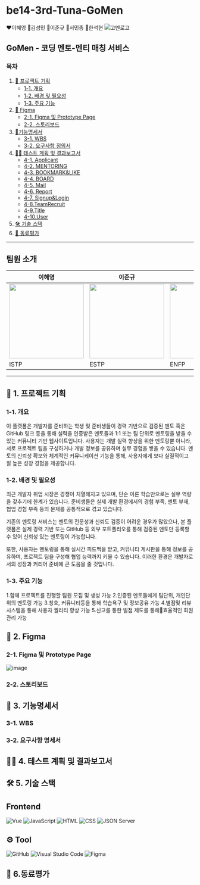 # be14-3rd-Tuna-GoMen
❤️이혜영 🩷김성민 🧡이준규 💛서민종 🖤한석현
![고멘로고](https://github.com/user-attachments/assets/9fe1378f-eec1-4d9f-8ece-cf6b387bc336)
## GoMen -  코딩 멘토-멘티 매칭 서비스

### 목차
1. [📁 프로젝트 기획](#1)
   - [1-1. 개요](#1-1)
   - [1-2. 배경 및 필요성](#1-2)
   - [1-3. 주요 기능](#1-3)
2. [🔎 Figma](#2)
   - [2-1. Figma 및 Prototype Page](#2-1)
   - [2-2. 스토리보드](#2-2)
3. [📜기능명세서](#3)
   - [3-1. WBS](#3-1)
   - [3-2. 요구사항 정의서](#3-2)
4. [✍🏻 테스트 계획 및 결과보고서](#4)
   - [4-1. Applicant](#4-1)
   - [4-2. MENTORING](#4-2)
   - [4-3. BOOKMARK&LIKE](#4-3)
   - [4-4. BOARD](#4-4)
   - [4-5. Mail](#4-5)
   - [4-6. Report](#4-6)
   - [4-7. Signup&Login](#4-7)
   - [4-8.TeamRecruit](#4-8)
   - [4-9.Title](#4-9)
   - [4-10.User](#4-10)
5. [🛠️ 기술 스택](#5)
6. [📗 동료평가](#6)
---

## 팀원 소개

| 이혜영 | 이준규 | 한석현 | 김성민 | 서민종 |
|--------|--------|--------|--------|--------|
|<img src="https://github.com/user-attachments/assets/90d69166-6eee-4d9b-bdd0-ac230c4b42ef" width="200" height="200"> | <img src="https://github.com/user-attachments/assets/058daceb-2a13-4c5d-a6c6-59dfd3b5e62f" width="200" height="200"> | <img src="https://github.com/user-attachments/assets/c17d7bc2-4a71-4323-8fb4-7fb38f518daa" width="200" height="200"> | <img src="https://github.com/user-attachments/assets/2e2ec6dc-d653-4fbe-85a5-d8cb2706097b" width="200" height="200"> | <img src="https://github.com/user-attachments/assets/369c6510-e8bd-48f4-b7d4-c1ed56d4fcdb" width="200" height="200"> |
| ISTP | ESTP | ENFP | ESFP | ENFP |



---

## 📁 1. 프로젝트 기획
### 1-1. 개요
이 플랫폼은 개발자를 준비하는 학생 및 준비생들이 경력 기반으로 검증된 멘토 혹은 GitHub 링크 등을 통해 실력을 인증받은 멘토들과 1:1 또는 팀 단위로 멘토링을 받을 수 있는 커뮤니티 기반 웹사이트입니다. 사용자는 개발 실력 향상을 위한 멘토링뿐 아니라, 서로 프로젝트 팀을 구성하거나 개발 정보를 공유하며 실무 경험을 쌓을 수 있습니다.
멘토의 신뢰성 확보와 체계적인 커뮤니케이션 기능을 통해, 사용자에게 보다 실질적이고 질 높은 성장 경험을 제공합니다.

### 1-2. 배경 및 필요성
최근 개발자 취업 시장은 경쟁이 치열해지고 있으며, 단순 이론 학습만으로는 실무 역량을 갖추기에 한계가 있습니다. 준비생들은 실제 개발 환경에서의 경험 부족, 멘토 부재, 협업 경험 부족 등의 문제를 공통적으로 겪고 있습니다.

기존의 멘토링 서비스는 멘토의 전문성과 신뢰도 검증이 어려운 경우가 많았으나, 본 플랫폼은 실제 경력 기반 또는 GitHub 등 외부 포트폴리오를 통해 검증된 멘토만 등록할 수 있어 신뢰성 있는 멘토링이 가능합니다.

또한, 사용자는 멘토링을 통해 실시간 피드백을 받고, 커뮤니티 게시판을 통해 정보를 공유하며, 프로젝트 팀을 구성해 협업 능력까지 키울 수 있습니다. 이러한 환경은 개발자로서의 성장과 커리어 준비에 큰 도움을 줄 것입니다.


### 1-3. 주요 기능
1.함께 프로젝트를 진행할 팀원 모집 및 생성 가능
2.인증된 멘토들에게 팀단위, 개인단위의 멘토링 가능
3.칭호, 커뮤니티등을 통해 학습욕구 및 정보공유 가능
4.별점및 리뷰 시스템을 통해 사용자 퀄리티 향상 가능
5.신고를 통한 벌점 제도를 통해효율적인 회원관리 가능

## 🔎 2. Figma
### 2-1. Figma 및 Prototype Page
![image](https://github.com/user-attachments/assets/26bc4354-95e2-44f9-a598-31d66906b72e)
### 2-2. 스토리보드 

## 📜 3. 기능명세서
### 3-1. WBS
### 3-2. 요구사항 명세서

## ✍🏻 4. 테스트 계획 및 결과보고서

## 🛠️ 5. 기술 스택
## Frontend
![Vue](https://img.shields.io/badge/Vue%203-4FC08D?style=for-the-badge&logo=vue.js&logoColor=white)
![JavaScript](https://img.shields.io/badge/JavaScript-F7DF1E?style=for-the-badge&logo=javascript&logoColor=black)
![HTML](https://img.shields.io/badge/HTML-E34F26?style=for-the-badge&logo=html5&logoColor=white)
![CSS](https://img.shields.io/badge/CSS-1572B6?style=for-the-badge&logo=css3&logoColor=white)
![JSON Server](https://img.shields.io/badge/JSON%20Server-black?style=for-the-badge)

## ⚙️ Tool
![GitHub](https://img.shields.io/badge/GitHub-181717?style=for-the-badge&logo=github&logoColor=white)
![Visual Studio Code](https://img.shields.io/badge/Visual%20Studio%20Code-007ACC?style=for-the-badge&logo=visual-studio-code&logoColor=white)
![Figma](https://img.shields.io/badge/Figma-F24E1E?style=for-the-badge&logo=figma&logoColor=white)

## 📗 6.동료평가

